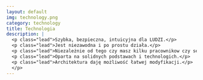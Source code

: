 ```yaml
---
layout: default
img: technology.png
category: technology
title: Technologia
description: |
  <p class="lead">Szybka, bezpieczna, intuicyjna dla LUDZI.</p>
  <p class="lead">Jest niezawodna i po prostu działa.</p>
  <p class="lead">Niezależnie od tego czy masz kilku pracownikow czy setki.</p>
  <p class="lead">Oparta na solidnych podstawach i technologich.</p> 
  <p class="lead">Architektura daję możliwość łatwej modyfikacji.</p>
  </p>
---
```

